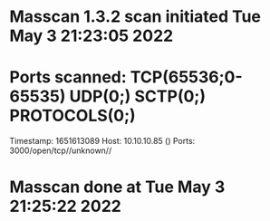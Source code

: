 # Masscan 1.3.2 scan initiated Tue May  3 21:23:05 2022
# Ports scanned: TCP(65536;0-65535) UDP(0;) SCTP(0;) PROTOCOLS(0;)
Timestamp: 1651613089	Host: 10.10.10.85 ()	Ports: 3000/open/tcp//unknown//
# Masscan done at Tue May  3 21:25:22 2022
